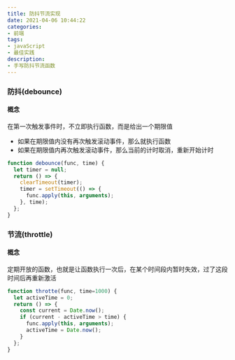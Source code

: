 ```yaml
---
title: 防抖节流实现
date: 2021-04-06 10:44:22
categories:
- 前端
tags:
- javaScript 
- 最佳实践
description: 
- 手写防抖节流函数
---
```


### 防抖(debounce)
#### 概念
  在第一次触发事件时，不立即执行函数，而是给出一个期限值
  - 如果在期限值内没有再次触发滚动事件，那么就执行函数
  - 如果在期限值内再次触发滚动事件，那么当前的计时取消，重新开始计时
``` javascript
function debounce(func, time) {
  let timer = null;
  return () => {
    clearTimeout(timer);
    timer = setTimeout(() => {
      func.apply(this, arguments);
    }, time);
  };
}

 ```
 ### 节流(throttle)
 #### 概念
 定期开放的函数，也就是让函数执行一次后，在某个时间段内暂时失效，过了这段时间后再重新激活
 
``` javascript
function throtte(func, time=1000) {
  let activeTime = 0;
  return () => {
    const current = Date.now();
    if (current - activeTime > time) {
      func.apply(this, arguments);
      activeTime = Date.now();
    }
  };
}
  
   ``` 
 
